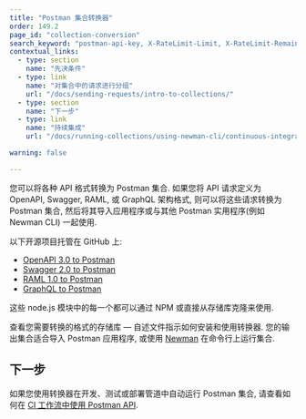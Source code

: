 ```yaml
---
title: "Postman 集合转换器"
order: 149.2
page_id: "collection-conversion"
search_keyword: "postman-api-key, X-RateLimit-Limit, X-RateLimit-Remaining, X-RateLimit-Reset"
contextual_links:
  - type: section
    name: "先决条件"
  - type: link
    name: "对集合中的请求进行分组"
    url: "/docs/sending-requests/intro-to-collections/"
  - type: section
    name: "下一步"
  - type: link
    name: "持续集成"
    url: "/docs/running-collections/using-newman-cli/continuous-integration/"

warning: false

---
```


您可以将各种 API 格式转换为 Postman 集合. 如果您将 API 请求定义为 OpenAPI, Swagger, RAML, 或 GraphQL 架构格式, 则可以将这些请求转换为 Postman 集合, 然后将其导入应用程序或与其他 Postman 实用程序(例如 Newman CLI) 一起使用.

以下开源项目托管在 GitHub 上:

* [OpenAPI 3.0 to Postman](https://github.com/postmanlabs/openapi-to-postman)
* [Swagger 2.0 to Postman](https://github.com/postmanlabs/swagger2-postman2)
* [RAML 1.0 to Postman](https://github.com/postmanlabs/raml1-to-postman)
* [GraphQL to Postman](https://github.com/postmanlabs/graphql-to-postman)

这些 node.js 模块中的每一个都可以通过 NPM 或直接从存储库克隆来使用.

查看您需要转换的格式的存储库 — 自述文件指示如何安装和使用转换器. 您的输出集合适合导入 Postman 应用程序, 或使用 [Newman](/docs/running-collections/using-newman-cli/command-line-integration-with-newman/) 在命令行上运行集合.

## 下一步

如果您使用转换器在开发、测试或部署管道中自动运行 Postman 集合, 请查看如何在 [CI 工作流中使用 Postman API](/docs/running-collections/using-newman-cli/continuous-integration/).